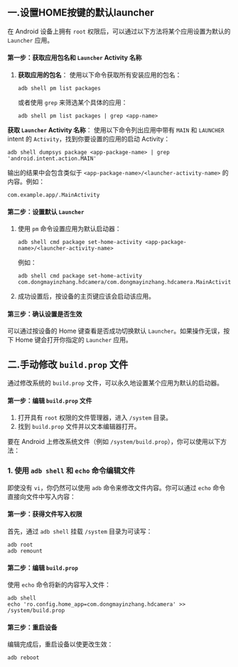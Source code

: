 

## 一.设置HOME按键的默认launcher

在 Android 设备上拥有 `root` 权限后，可以通过以下方法将某个应用设置为默认的 `Launcher` 应用。

#### 第一步：获取应用包名和 `Launcher` Activity 名称

1. **获取应用的包名**： 使用以下命令获取所有安装应用的包名：

   ```
   adb shell pm list packages
   ```

   或者使用 `grep` 来筛选某个具体的应用：

   ```
   adb shell pm list packages | grep <app-name>
   ```

**获取 `Launcher` Activity 名称**： 使用以下命令列出应用中带有 `MAIN` 和 `LAUNCHER` intent 的 `Activity`，找到你要设置的应用的启动 Activity：

```
adb shell dumpsys package <app-package-name> | grep 'android.intent.action.MAIN'
```

输出的结果中会包含类似于 `<app-package-name>/<launcher-activity-name>` 的内容。例如：

```
com.example.app/.MainActivity
```

#### 第二步：设置默认 `Launcher`

1. 使用 `pm` 命令设置应用为默认启动器：

   ```
   adb shell cmd package set-home-activity <app-package-name>/<launcher-activity-name>
   ```

   例如：

   ```
   adb shell cmd package set-home-activity com.dongmayinzhang.hdcamera/com.dongmayinzhang.hdcamera.MainActivity
   ```

2. 成功设置后，按设备的主页键应该会启动该应用。

#### 第三步：确认设置是否生效

可以通过按设备的 Home 键查看是否成功切换默认 `Launcher`。如果操作无误，按下 Home 键会打开你指定的 `Launcher` 应用。



## 二.手动修改 `build.prop` 文件

通过修改系统的 `build.prop` 文件，可以永久地设置某个应用为默认的启动器。

#### 第一步：编辑 `build.prop` 文件

1. 打开具有 `root` 权限的文件管理器，进入 `/system` 目录。
2. 找到 `build.prop` 文件并以文本编辑器打开。

要在 Android 上修改系统文件（例如 `/system/build.prop`），你可以使用以下方法：

### 1. 使用 `adb shell` 和 `echo` 命令编辑文件

即使没有 `vi`，你仍然可以使用 `adb` 命令来修改文件内容。你可以通过 `echo` 命令直接向文件中写入内容：

#### 第一步：获得文件写入权限

首先，通过 `adb shell` 挂载 `/system` 目录为可读写：

```
adb root
adb remount
```

#### 第二步：编辑 `build.prop`

使用 `echo` 命令将新的内容写入文件：

```
adb shell
echo 'ro.config.home_app=com.dongmayinzhang.hdcamera' >> /system/build.prop
```

#### 第三步：重启设备

编辑完成后，重启设备以使更改生效：

```
adb reboot
```